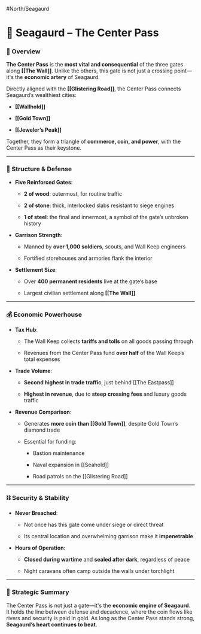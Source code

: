 #North/Seagaurd 
# 🚪 Seagaurd – The Center Pass

### 📍 Overview

**The Center Pass** is the **most vital and consequential** of the three gates along **[[The Wall]]**. Unlike the others, this gate is not just a crossing point—it's the **economic artery** of Seagaurd.

Directly aligned with the **[[Glistering Road]]**, the Center Pass connects Seagaurd’s wealthiest cities:

- **[[Wallhold]]**
    
- **[[Gold Town]]**
    
- **[[Jeweler’s Peak]]**
    

Together, they form a triangle of **commerce, coin, and power**, with the Center Pass as their keystone.

---

### 🏰 Structure & Defense

- **Five Reinforced Gates**:
    
    - **2 of wood**: outermost, for routine traffic
        
    - **2 of stone**: thick, interlocked slabs resistant to siege engines
        
    - **1 of steel**: the final and innermost, a symbol of the gate’s unbroken history
        
- **Garrison Strength**:
    
    - Manned by **over 1,000 soldiers**, scouts, and Wall Keep engineers
        
    - Fortified storehouses and armories flank the interior
        
- **Settlement Size**:
    
    - Over **400 permanent residents** live at the gate’s base
        
    - Largest civilian settlement along **[[The Wall]]**
        

---

### 💰 Economic Powerhouse

- **Tax Hub**:
    
    - The Wall Keep collects **tariffs and tolls** on all goods passing through
        
    - Revenues from the Center Pass fund **over half** of the Wall Keep’s total expenses
        
- **Trade Volume**:
    
    - **Second highest in trade traffic**, just behind [[The Eastpass]]
        
    - **Highest in revenue**, due to **steep crossing fees** and luxury goods traffic
        
- **Revenue Comparison**:
    
    - Generates **more coin than [[Gold Town]]**, despite Gold Town’s diamond trade
        
    - Essential for funding:
        
        - Bastion maintenance
            
        - Naval expansion in [[Seahold]]
            
        - Road patrols on the [[Glistering Road]]
            

---

### ⛓️ Security & Stability

- **Never Breached**:
    
    - Not once has this gate come under siege or direct threat
        
    - Its central location and overwhelming garrison make it **impenetrable**
        
- **Hours of Operation**:
    
    - **Closed during wartime** and **sealed after dark**, regardless of peace
        
    - Night caravans often camp outside the walls under torchlight
        

---

### 🧭 **Strategic Summary**

The Center Pass is not just a gate—it's the **economic engine of Seagaurd**. It holds the line between defense and decadence, where the coin flows like rivers and security is paid in gold. As long as the Center Pass stands strong, **Seagaurd’s heart continues to beat**.
